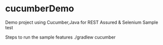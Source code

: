 # cucumberDemo

Demo project using Cucumber,Java for REST Assured & Selenium Sample test

Steps to run the sample features
./gradlew cucumber
